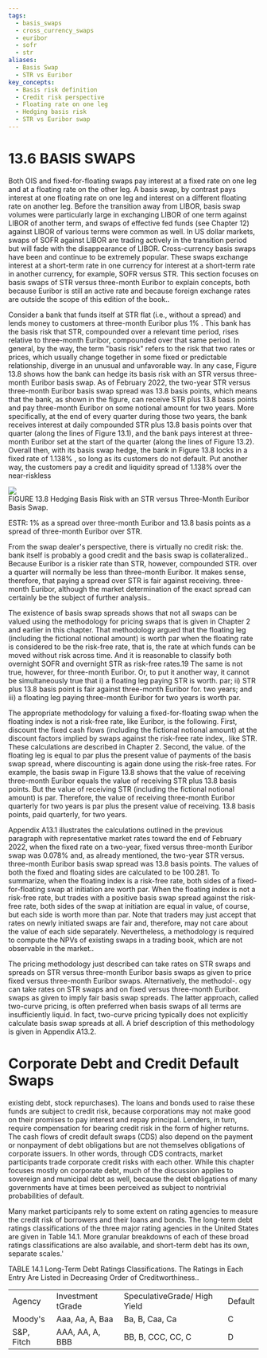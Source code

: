 ```yaml
---
tags:
  - basis_swaps
  - cross_currency_swaps
  - euribor
  - sofr
  - str
aliases:
  - Basis Swap
  - STR vs Euribor
key_concepts:
  - Basis risk definition
  - Credit risk perspective
  - Floating rate on one leg
  - Hedging basis risk
  - STR vs Euribor swap
---
```


# 13.6 BASIS SWAPS  

Both OIS and fixed-for-floating swaps pay interest at a fixed rate on one leg and at a floating rate on the other leg. A basis swap, by contrast pays interest at one floating rate on one leg and interest on a different floating rate on another leg. Before the transition away from LIBOR, basis swap volumes were particularly large in exchanging LIBOR of one term against LIBOR of another term, and swaps of effective fed funds (see Chapter 12) against LIBOR of various terms were common as well. In US dollar markets, swaps of SOFR against LIBOR are trading actively in the transition period but will fade with the disappearance of LIBOR. Cross-currency basis swaps have been and continue to be extremely popular. These swaps exchange interest at a short-term rate in one currency for interest at a short-term rate in another currency, for example, SOFR versus STR. This section focuses on basis swaps of STR versus three-month Euribor to explain concepts, both because Euribor is still an active rate and because foreign exchange rates are outside the scope of this edition of the book..  

Consider a bank that funds itself at STR flat (i.e., without a spread) and lends money to customers at three-month Euribor plus $1\%$ . This bank has the basis risk that STR, compounded over a relevant time period, rises relative to three-month Euribor, compounded over that same period. In general, by the way, the term "basis risk" refers to the risk that two rates or prices, which usually change together in some fixed or predictable relationship, diverge in an unusual and unfavorable way. In any case, Figure 13.8 shows how the bank can hedge its basis risk with an STR versus three-month Euribor basis swap. As of February 2022, the two-year STR versus three-month Euribor basis swap spread was 13.8 basis points, which means that the bank, as shown in the figure, can receive STR plus 13.8 basis points and pay three-month Euribor on some notional amount for two years. More specifically, at the end of every quarter during those two years, the bank receives interest at daily compounded STR plus 13.8 basis points over that quarter (along the lines of Figure 13.1), and the bank pays interest at three-month Euribor set at the start of the quarter (along the lines of Figure 13.2). Overall then, with its basis swap hedge, the bank in Figure 13.8 locks in a fixed rate of $1.138\%$ , so long as its customers do not default. Put another way, the customers pay a credit and liquidity spread of $1.138\%$ over the near-riskless  

![](b0d412560b6aeadd8f4fdbdf905006979c90cbe984ed2376fdcdfb126b19ce55.jpg)  
FIGURE 13.8 Hedging Basis Risk with an STR versus Three-Month Euribor Basis Swap.  

ESTR: $1\%$ as a spread over three-month Euribor and 13.8 basis points as a spread of three-month Euribor over STR.  

From the swap dealer's perspective, there is virtually no credit risk: the. bank itself is probably a good credit and the basis swap is collateralized.. Because Euribor is a riskier rate than STR, however, compounded STR. over a quarter will normally be less than three-month Euribor. It makes sense, therefore, that paying a spread over STR is fair against receiving. three-month Euribor, although the market determination of the exact spread can certainly be the subject of further analysis..  

The existence of basis swap spreads shows that not all swaps can be valued using the methodology for pricing swaps that is given in Chapter 2 and earlier in this chapter. That methodology argued that the floating leg (including the fictional notional amount) is worth par when the floating rate is considered to be the risk-free rate, that is, the rate at which funds can be moved without risk across time. And it is reasonable to classify both overnight SOFR and overnight STR as risk-free rates.19 The same is not true, however, for three-month Euribor. Or, to put it another way, it cannot be simultaneously true that i) a floating leg paying STR is worth. par; ii) STR plus 13.8 basis point is fair against three-month Euribor for. two years; and iii) a floating leg paying three-month Euribor for two years is worth par.  

The appropriate methodology for valuing a fixed-for-floating swap when the floating index is not a risk-free rate, like Euribor, is the following. First, discount the fixed cash flows (including the fictional notional amount) at the discount factors implied by swaps against the risk-free rate index,. like STR. These calculations are described in Chapter 2. Second, the value. of the floating leg is equal to par plus the present value of payments of the basis swap spread, where discounting is again done using the risk-free rates. For example, the basis swap in Figure 13.8 shows that the value of receiving three-month Euribor equals the value of receiving STR plus 13.8 basis points. But the value of receiving STR (including the fictional notional amount) is par. Therefore, the value of receiving three-month Euribor quarterly for two years is par plus the present value of receiving. 13.8 basis points, paid quarterly, for two years.  

Appendix A13.1 illustrates the calculations outlined in the previous paragraph with representative market rates toward the end of February 2022, when the fixed rate on a two-year, fixed versus three-month Euribor swap was $0.078\%$ and, as already mentioned, the two-year STR versus. three-month Euribor basis swap spread was 13.8 basis points. The values of both the fixed and floating sides are calculated to be 100.281. To summarize, when the floating index is a risk-free rate, both sides of a fixed-for-floating swap at initiation are worth par. When the floating index is not a risk-free rate, but trades with a positive basis swap spread against the risk-free rate, both sides of the swap at initiation are equal in value, of course, but each side is worth more than par. Note that traders may just accept that rates on newly initiated swaps are fair and, therefore, may not care about the value of each side separately. Nevertheless, a methodology is required to compute the NPVs of existing swaps in a trading book, which are not observable in the market..  

The pricing methodology just described can take rates on STR swaps and spreads on STR versus three-month Euribor basis swaps as given to price fixed versus three-month Euribor swaps. Alternatively, the methodol-. ogy can take rates on STR swaps and on fixed versus three-month Euribor. swaps as given to imply fair basis swap spreads. The latter approach, called two-curve pricing, is often preferred when basis swaps of all terms are insufficiently liquid. In fact, two-curve pricing typically does not explicitly calculate basis swap spreads at all. A brief description of this methodology is given in Appendix A13.2.  

# Corporate Debt and Credit Default Swaps  

existing debt, stock repurchases). The loans and bonds used to raise these funds are subject to credit risk, because corporations may not make good on their promises to pay interest and repay principal. Lenders, in turn, require compensation for bearing credit risk in the form of higher returns. The cash flows of credit default swaps (CDS) also depend on the payment or nonpayment of debt obligations but are not themselves obligations of corporate issuers. In other words, through CDS contracts, market participants trade corporate credit risks with each other. While this chapter focuses mostly on corporate debt, much of the discussion applies to sovereign and municipal debt as well, because the debt obligations of many governments have at times been perceived as subject to nontrivial probabilities of default.  

Many market participants rely to some extent on rating agencies to measure the credit risk of borrowers and their loans and bonds. The long-term debt ratings classifications of the three major rating agencies in the United States are given in Table 14.1. More granular breakdowns of each of these broad ratings classifications are also available, and short-term debt has its own, separate scales.'  

TABLE 14.1  Long-Term Debt Ratings Classifications. The Ratings in Each Entry Are Listed in Decreasing Order of Creditworthiness..   


<html><body><table><tr><td>Agency</td><td>Investment tGrade</td><td>SpeculativeGrade/ High Yield</td><td>Default</td></tr><tr><td>Moody's</td><td>Aaa, Aa, A, Baa</td><td>Ba, B, Caa, Ca</td><td>C</td></tr><tr><td>S&P, Fitch</td><td>AAA, AA, A, BBB</td><td>BB, B, CCC, CC, C</td><td>D</td></tr></table></body></html>
